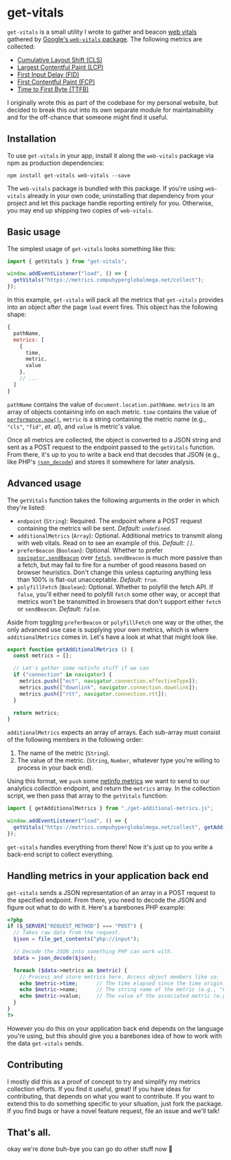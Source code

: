 # get-vitals

`get-vitals` is a small utility I wrote to gather and beacon [web vitals](https://web.dev/vitals/) gathered by [Google's `web-vitals` package](https://www.npmjs.com/package/web-vitals). The following metrics are collected:

- [Cumulative Layout Shift (CLS)](https://web.dev/cls/)
- [Largest Contentful Paint (LCP)](https://web.dev/lcp/)
- [First Input Delay (FID)](https://web.dev/fid/)
- [First Contentful Paint (FCP)](https://web.dev/fcp/)
- [Time to First Byte (TTFB)](https://en.wikipedia.org/wiki/Time_to_first_byte)

I originally wrote this as part of the codebase for my personal website, but decided to break this out into its own separate module for maintainability and for the off-chance that someone might find it useful.

## Installation

To use `get-vitals` in your app, install it along the `web-vitals` package via npm as production dependencies:

`npm install get-vitals web-vitals --save`

The `web-vitals` package is bundled with this package. If you're using `web-vitals` already in your own code, uninstalling that dependency from your project and let this package handle reporting entirely for you. Otherwise, you may end up shipping two copies of `web-vitals`.

## Basic usage

The simplest usage of `get-vitals` looks something like this:

```javascript
import { getVitals } from "get-vitals";

window.addEventListener("load", () => {
  getVitals("https://metrics.compuhyperglobalmega.net/collect");
});
```

In this example, `get-vitals` will pack all the metrics that `get-vitals` provides into an object after the page `load` event fires. This object has the following shape:

```javascript
{
  pathName,
  metrics: [
    {
      time,
      metric,
      value
    },
    // ...
  ]
}
```

`pathName` contains the value of `document.location.pathName`. `metrics` is an array of objects containing info on each metric. `time` contains the value of [`performance.now()`](https://developer.mozilla.org/en-US/docs/Web/API/Performance/now), `metric` is a string containing the metric name (e.g., `"cls"`, `"fid"`, _et. al_), and `value` is metric's value.

Once all metrics are collected, the object is converted to a JSON string and sent as a POST request to the endpoint passed to the `getVitals` function. From there, it's up to you to write a back end that decodes that JSON (e.g., like PHP's [`json_decode`](https://www.php.net/json_decode)) and stores it somewhere for later analysis.

## Advanced usage

The `getVitals` function takes the following arguments in the order in which they're listed:

- `endpoint` (`String`): Required. The endpoint where a POST request containing the metrics will be sent. _Default: `undefined`._
- `additionalMetrics` (`Array`): Optional. Additional metrics to transmit along with web vitals. Read on to see an example of this. _Default: `[]`._
- `preferBeacon` (`Boolean`): Optional. Whether to prefer [`navigator.sendBeacon`](https://developer.mozilla.org/en-US/docs/Web/API/Navigator/sendBeacon) over [`fetch`](https://developer.mozilla.org/en-US/docs/Web/API/Fetch_API). `sendBeacon` is much more passive than a fetch, but may fail to fire for a number of good reasons based on browser heuristics. Don't change this unless capturing anything less than 100% is flat-out unacceptable. _Default: `true`._
- `polyfillFetch` (`Boolean`): Optional. Whether to polyfill the fetch API. If `false`, you'll either need to polyfill `fetch` some other way, or accept that metrics won't be transmitted in browsers that don't support either `fetch` or `sendBeacon`. _Default: `false`._

Aside from toggling `preferBeacon` or `polyfillFetch` one way or the other, the only advanced use case is supplying your own metrics, which is where `additionalMetrics` comes in. Let's have a look at what that might look like.

```javascript
export function getAdditionalMetrics () {
  const metrics = [];

  // Let's gather some netinfo stuff if we can
  if ("connection" in navigator) {
    metrics.push(["ect", navigator.connection.effectiveType]);
    metrics.push(["downlink", navigator.connection.downlink]);
    metrics.push(["rtt", navigator.connection.rtt]);
  }

  return metrics;
}
```

`additionalMetrics` expects an array of arrays. Each sub-array must consist of the following members in the following order:

1. The name of the metric (`String`).
2. The value of the metric. (`String`, `Number`, whatever type you're willing to process in your back end).

Using this format, we `push` some [netinfo metrics](https://developer.mozilla.org/en-US/docs/Web/API/Network_Information_API) we want to send to our analytics collection endpoint, and return the `metrics` array. In the collection script, we then pass that array to the `getVitals` function:

```javascript
import { getAdditionalMetrics } from "./get-additional-metrics.js";

window.addEventListener("load", () => {
  getVitals("https://metrics.compuhyperglobalmega.net/collect", getAdditionalMetrics());
});
```

`get-vitals` handles everything from there! Now it's just up to you write a back-end script to collect everything.

## Handling metrics in your application back end

`get-vitals` sends a JSON representation of an array in a POST request to the specified endpoint. From there, you need to decode the JSON and figure out what to do with it. Here's a barebones PHP example:

```php
<?php
if ($_SERVER["REQUEST_METHOD"] === "POST") {
  // Takes raw data from the request.
  $json = file_get_contents("php://input");

  // Decode the JSON into something PHP can work with.
  $data = json_decode($json);

  foreach ($data->metrics as $metric) {
    // Process and store metrics here. Access object members like so:
    echo $metric->time;      // The time elapsed since the time origin.
    echo $metric->name;      // The string name of the metric (e.g., "FID").
    echo $metric->value;     // The value of the associated metric (e.g., 22.3).
  }
}
?>
```

However you do this on your application back end depends on the language you're using, but this should give you a barebones idea of how to work with the data `get-vitals` sends.

## Contributing

I mostly did this as a proof of concept to try and simplify my metrics collection efforts. If you find it useful, great! If you have ideas for contributing, that depends on what you want to contribute. If you want to extend this to do something specific to your situation, just fork the package. If you find bugs or have a novel feature request, file an issue and we'll talk!

## That's all.

okay we're done buh-bye you can go do other stuff now 👋
